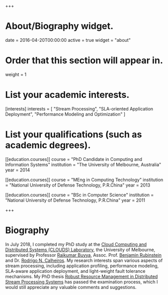 +++
# About/Biography widget.

date = 2016-04-20T00:00:00
active = true
widget = "about"

# Order that this section will appear in.
weight = 1

# List your academic interests.
[interests]
  interests = [
    "Stream Processing",
    "SLA-oriented Application Deployment",
    "Performance Modeling and Optimization"
  ]

# List your qualifications (such as academic degrees).
[[education.courses]]
  course = "PhD Candidate in Computing and Information Systems"
  institution = "The University of Melbourne, Australia"
  year = 2014 

[[education.courses]]
  course = "MEng in Computing Technology"
  institution = "National University of Defense Technology, P.R.China"
  year = 2013

[[education.courses]]
  course = "BSc in Computer Science"
  institution = "National University of Defense Technology, P.R.China"
  year = 2011

+++

# Biography

In July 2018, I completed my PhD study at the [Cloud Computing and Distributed Systems (CLOUDS) Laboratory](http://www.cloudbus.org/), the University of Melbourne, supervised by Professor [Rajkumar Buyya](http://buyya.com/), Assoc. Prof. [Benjamin Rubinstein](http://www.bipr.net/) and Dr. [Rodrigo N. Calheiros](https://www.westernsydney.edu.au/staff_profiles/uws_profiles/doctor_rodrigo_neves_calheiros). My research interests span various aspects of stream processing, including application profiling, performance modeling, SLA-aware application deployment, and light-weight fault tolerance mechanisms. My PhD thesis [Robust Resource Management in Distributed Stream Processing Systems](http://www.cloudbus.org/students/XunyunPhDThesis2018.pdf) has passed the examination process, which I would still appreciate any valuable comments and suggestions.

